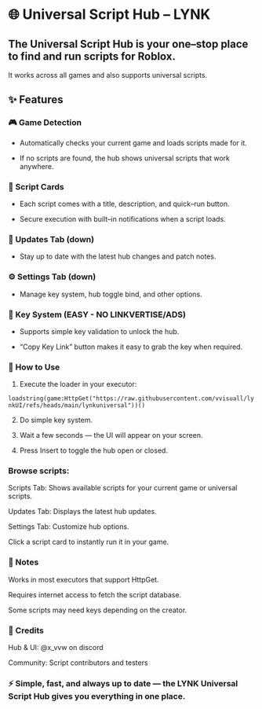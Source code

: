 # 🌐 Universal Script Hub – LYNK

## The Universal Script Hub is your one–stop place to find and run scripts for Roblox.
It works across all games and also supports universal scripts.

## ✨ Features

### 🎮 Game Detection

- Automatically checks your current game and loads scripts made for it.

- If no scripts are found, the hub shows universal scripts that work anywhere.

### 📝 Script Cards

- Each script comes with a title, description, and quick–run button.

- Secure execution with built–in notifications when a script loads.

### 📢 Updates Tab (down)

- Stay up to date with the latest hub changes and patch notes.

### ⚙️ Settings Tab (down)

- Manage key system, hub toggle bind, and other options.

### 🔑 Key System (EASY - NO LINKVERTISE/ADS)

- Supports simple key validation to unlock the hub.

- “Copy Key Link” button makes it easy to grab the key when required.

### 🚀 How to Use

1. Execute the loader in your executor:

```loadstring(game:HttpGet("https://raw.githubusercontent.com/vvisuall/lynkUI/refs/heads/main/lynkuniversal"))()```

2. Do simple key system.

3. Wait a few seconds — the UI will appear on your screen.

4. Press Insert to toggle the hub open or closed.

### Browse scripts:

Scripts Tab: Shows available scripts for your current game or universal scripts.

Updates Tab: Displays the latest hub updates.

Settings Tab: Customize hub options.

Click a script card to instantly run it in your game.

### 📌 Notes

Works in most executors that support HttpGet.

Requires internet access to fetch the script database.

Some scripts may need keys depending on the creator.

### 👤 Credits

Hub & UI: @x_vvw on discord

Community: Script contributors and testers

### ⚡ Simple, fast, and always up to date — the LYNK Universal Script Hub gives you everything in one place.
